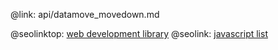 @link: api/datamove_movedown.md

@seolinktop: [web development library](https://webix.com)
@seolink: [javascript list](https://webix.com/widget/list/)